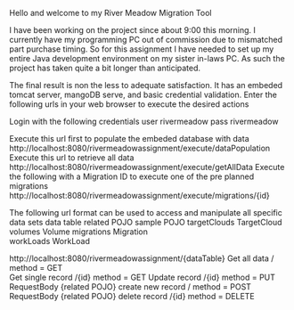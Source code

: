 Hello and welcome to my River Meadow Migration Tool

   I have been working on the project since about 9:00 this morning. I currently have my programming PC out of commission due to mismatched part purchase timing. So for this assignment I have needed to set up my entire Java development environment on my sister in-laws PC. As such the project has taken quite a bit longer than anticipated.
   
   The final result is non the less to adequate satisfaction. It has an embeded tomcat server, mangoDB serve, and basic credential validation. Enter the following urls in your web browser to execute the desired actions
   
   Login with the following credentials
   user rivermeadow
   pass rivermeadow
   
   Execute this url first to populate the embeded database with data
   http://localhost:8080/rivermeadowassignment/execute/dataPopulation
   Execute this url to retrieve all data
   http://localhost:8080/rivermeadowassignment/execute/getAllData 
   Execute the following with a Migration ID to execute one of the pre planned migrations 
   http://localhost:8080/rivermeadowassignment/execute/migrations/{id}

   The following url format can be used to access and manipulate all specific data sets
   data table		related POJO		sample POJO
   targetClouds		TargetCloud	
   volumes			Volume
   migrations		Migration			
   workLoads		WorkLoad
   
   http://localhost:8080/rivermeadowassignment/{dataTable}
	  Get all data 			/		method = GET	
   	  Get single record		/{id} 	method = GET
	  Update record			/{id} 	method = PUT	RequestBody {related POJO}
	  create new record		/ 		method = POST 	RequestBody {related POJO} 
	  delete record			/{id} 	method = DELETE
   